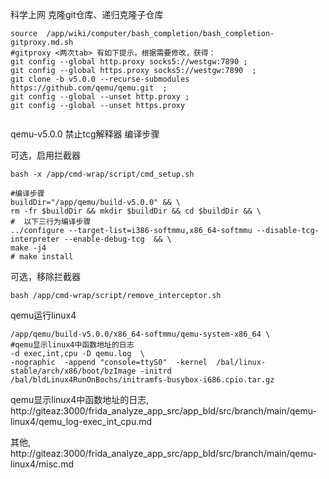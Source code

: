 
科学上网 克隆git仓库、递归克隆子仓库
```shell
source  /app/wiki/computer/bash_completion/bash_completion-gitproxy.md.sh
#gitproxy <两次tab> 有如下提示，根据需要修改，获得：
git config --global http.proxy socks5://westgw:7890 ; 
git config --global https.proxy socks5://westgw:7890  ; 
git clone -b v5.0.0 --recurse-submodules https://github.com/qemu/qemu.git  ;    
git config --global --unset http.proxy ; 
git config --global --unset https.proxy


```

qemu-v5.0.0 禁止tcg解释器 编译步骤

可选，启用拦截器
```shell
bash -x /app/cmd-wrap/script/cmd_setup.sh
```

```shell
#编译步骤
buildDir="/app/qemu/build-v5.0.0" && \
rm -fr $buildDir && mkdir $buildDir && cd $buildDir && \
#  以下三行为编译步骤
../configure --target-list=i386-softmmu,x86_64-softmmu --disable-tcg-interpreter --enable-debug-tcg  && \ 
make -j4
# make install
```

可选，移除拦截器
```shell
bash /app/cmd-wrap/script/remove_interceptor.sh
```

qemu运行linux4
```shell
/app/qemu/build-v5.0.0/x86_64-softmmu/qemu-system-x86_64 \
#qemu显示linux4中函数地址的日志
-d exec,int,cpu -D qemu.log  \
-nographic  -append "console=ttyS0"  -kernel  /bal/linux-stable/arch/x86/boot/bzImage -initrd /bal/bldLinux4RunOnBochs/initramfs-busybox-i686.cpio.tar.gz

```




qemu显示linux4中函数地址的日志, http://giteaz:3000/frida_analyze_app_src/app_bld/src/branch/main/qemu-linux4/qemu_log-exec_int_cpu.md

其他, http://giteaz:3000/frida_analyze_app_src/app_bld/src/branch/main/qemu-linux4/misc.md